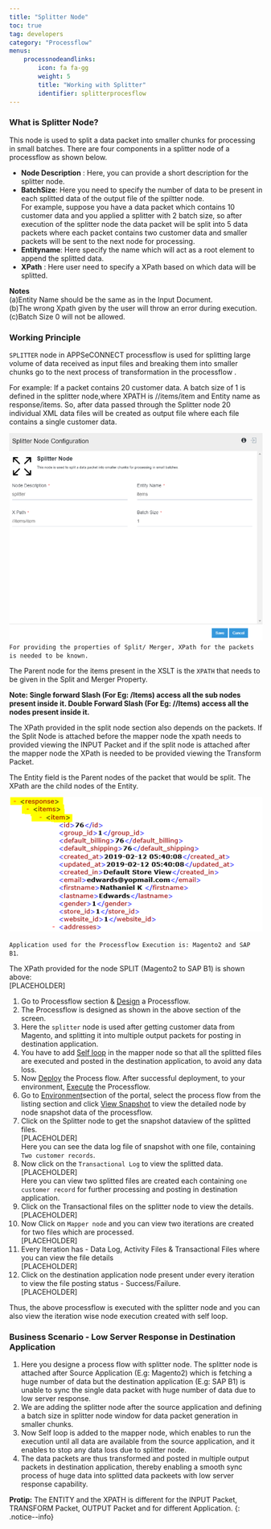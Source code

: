 ```yaml
---
title: "Splitter Node"
toc: true
tag: developers
category: "Processflow"
menus: 
    processnodeandlinks:
        icon: fa fa-gg
        weight: 5
        title: "Working with Splitter" 
        identifier: splitterprocesflow
---
```


### What is Splitter Node?

This node is used to split a data packet into smaller chunks for processing in small batches. There are four components in a splitter node of a processflow
as shown below. 

- **Node Description** : Here, you can provide a short description for the splitter node.  
- **BatchSize**: Here you need to specify the number  of data to be present in each splitted data of the output file of the spiltter node.  
For example, suppose you have a data packet which contains 10 customer data and you applied a splitter 
with 2 batch size, so after execution of the splitter node the data packet will be split into 5 data 
packets where each packet contains two customer data and smaller packets will be sent to the next node
for processing.     
- **Entityname**: Here specify the name which will act as a root element to append the splitted data.    
 - **XPath** : Here user need to specify a XPath based on which data will be splitted.

**Notes**  
(a)Entity Name should be the same as in the Input Document.  
(b)The wrong Xpath given by the user will throw an error during execution.  
(c)Batch Size 0 will not be allowed.  

### Working Principle

`SPLITTER` node in APPSeCONNECT processflow is used for splitting large volume of data received as input files and 
breaking them into  smaller chunks go to the next process of transformation in the processflow .

For example: If a packet contains 20 customer data. A batch size of 1 is defined in the splitter node,where XPATH  is  //items/item and Entity name as response/items. 
So, after data passed through the Splitter node 20 individual XML data files will be created as output file where each file contains a single customer data.

![Processflow Splitter Properties](\staticfiles\processflow\media\splitter1.PNG)     
`For providing the properties of Split/ Merger, XPath for the packets is needed to be known.` 

The Parent node for the items present in the XSLT is the `XPATH` that needs to be given in the Split and Merger Property.

**Note: Single forward Slash (For Eg: /Items) access all the sub nodes present inside it. 
Double Forward Slash (For Eg: //Items) access all the nodes present inside it.**

The XPath provided in the split node section also depends on the packets. If the Split Node is attached before the 
mapper node the xpath needs to provided viewing the INPUT Packet and if the split node is attached after the mapper 
node the XPath is needed to be provided viewing the Transform Packet.

The Entity field is the Parent nodes of the packet that would be split. The XPath are the child nodes of the Entity.

![TroubleshootingSplitter2](/staticfiles/workflow-management/media/Splitter/TroubleshootingSplitter2.png)  

`Application used for the Processflow Execution is: Magento2 and SAP B1`.

The XPath provided for the node SPLIT (Magento2 to SAP B1) is shown above:    
[PLACEHOLDER]     
1) Go to Processflow section & [Design](/processflow/designer-processflow/) a Processflow.  
2) The Processflow is designed as shown in the above section of the screen.  
3) Here the `splitter` node is used after  getting customer data from Magento,
and splitting it into multiple output packets for posting in destination application.  
4) You have to add [Self loop](/processflow/working-with-processflow-selfloop/) in the mapper node so that all the splitted files are executed
and posted in the destination application, to avoid any data loss.   
5) Now [Deploy](/processflow/deploying-and-executing-processfloww/) the Process flow. After successful deployment, to your environment, [Execute](/processflow/deploying-and-executing-processfloww/) the Processflow.  
6) Go to [Environment](/deployment/Environment-Management/)section of the portal, select the process flow from the listing section and click [View Snapshot](/processflow/snapshot-processflow/)
to view the detailed node by node snapshot data of the processflow.    
7) Click on the Splitter node to get the snapshot dataview of the splitted files.      
[PLACEHOLDER]    
Here you can see the data log file of snapshot with one file, containing `Two customer records`.  
8) Now click on the `Transactional Log` to view the splitted data.    
 [PLACEHOLDER]      
Here you can view two splitted files are created each containing `one customer record` for further processing and 
posting in destination application. 
9) Click on the Transactional files on the splitter node to view the details.  
[PLACEHOLDER]   
10) Now Click on `Mapper node` and you can view two iterations are created for two files
which are processed.  
[PLACEHOLDER] 
11) Every Iteration has - Data Log, Activity Files & Transactional Files where you can view
the file details  
[PLACEHOLDER] 
12) Click on the destination application node present under every iteration to view the
file posting status - Success/Failure.    
[PLACEHOLDER] 

Thus, the above processflow is executed with the splitter node and you can also 
view the iteration wise node execution created with self loop.

### Business Scenario - Low Server Response in Destination Application   

1. Here you designe a process flow with splitter node. The splitter node is attached
 after Source Application (E.g: Magento2) which is fetching a huge number of data but the
destination application (E.g: SAP B1) is unable to sync the single data packet with huge number of 
data due to low server response.
2. We are adding the splitter node after the source application and defining a batch size in splitter node
window for data packet generation in smaller chunks.
3. Now Self loop is added to the mapper node, which enables to run the execution until all data are
available from the source application, and it enables to stop any data loss due to splitter node.
4. The data packets are thus transformed and posted in multiple output packets in destination
application, thereby enabling a smooth sync process of huge data into splitted data packeets 
with low server response capability.


**Protip:** The ENTITY and the XPATH is different for the INPUT Packet, TRANSFORM Packet, OUTPUT Packet and for 
different Application.
{: .notice--info}